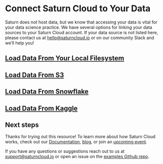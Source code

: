 # Connect Saturn Cloud to Your Data

Saturn does not host data, but we know that accessing your data is vital for your data science practice. We have several options for linking your data sources to your Saturn Cloud account. If your data source is not listed here, please contact us at hello@saturncloud.io or on our community Slack and we’ll help you!

## [Load Data From Your Local Filesystem](load-data-local-files.ipynb)

## [Load Data From S3](load-data-s3.ipynb)

## [Load Data From Snowflake](load-data-s3.ipynb)

## [Load Data From Kaggle](load-data-s3.ipynb)

## Next steps

Thanks for trying out this resource! To learn more about how Saturn Cloud works, check out our [Documentation](https://saturncloud.io/docs/), [blog](https://saturncloud.io/s/blog/), or join an [upcoming event](https://saturncloud.io/s/events/).

If you have any questions or suggestions reach out to us at support@saturncloud.io or open an issue on the [examples Github repo](https://github.com/saturncloud/examples).
